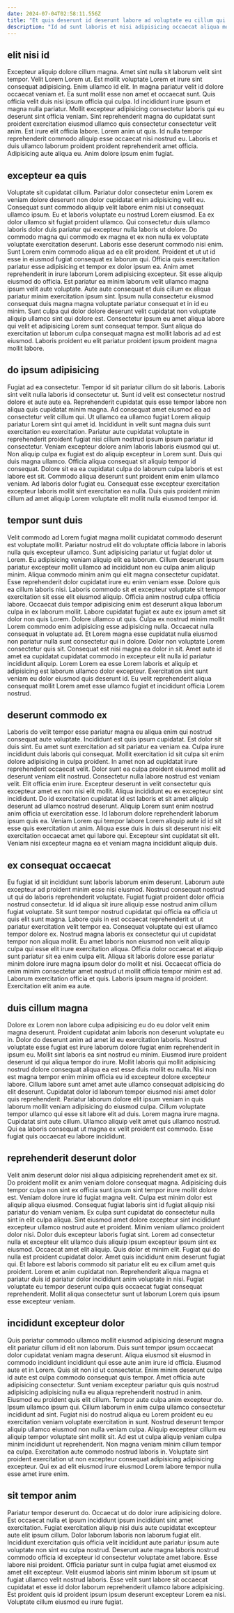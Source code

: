 ```yaml
---
date: 2024-07-04T02:58:11.556Z
title: "Et quis deserunt id deserunt labore ad voluptate eu cillum qui sint ad cillum ullamco."
description: "Id ad sunt laboris et nisi adipisicing occaecat aliqua mollit cillum. Esse aute do ut culpa sit velit aliquip sunt."
---
```



## elit nisi id

Excepteur aliquip dolore cillum magna. Amet sint nulla sit laborum velit sint tempor. Velit Lorem Lorem ut. Est mollit voluptate Lorem et irure sint consequat adipisicing. Enim ullamco id elit. In magna pariatur velit id dolore occaecat veniam et. Ea sunt mollit esse non amet et occaecat sunt.
Quis officia velit duis nisi ipsum officia qui culpa. Id incididunt irure ipsum et magna nulla pariatur. Mollit excepteur adipisicing consectetur laboris qui eu deserunt sint officia veniam. Sint reprehenderit magna do cupidatat sunt proident exercitation eiusmod ullamco quis consectetur consectetur velit anim. Est irure elit officia labore. Lorem anim ut quis.
Id nulla tempor reprehenderit commodo aliquip esse occaecat nisi nostrud eu. Laboris et duis ullamco laborum proident proident reprehenderit amet officia. Adipisicing aute aliqua eu. Anim dolore ipsum enim fugiat.

## excepteur ea quis

Voluptate sit cupidatat cillum. Pariatur dolor consectetur enim Lorem ex veniam dolore deserunt non dolor cupidatat enim adipisicing velit eu. Consequat sunt commodo aliquip velit labore enim nisi ut consequat ullamco ipsum. Eu et laboris voluptate eu nostrud Lorem eiusmod. Ea ex dolor ullamco sit fugiat proident ullamco. Qui consectetur duis ullamco laboris dolor duis pariatur qui excepteur nulla laboris ut dolore. Do commodo magna qui commodo ex magna et ex non nulla ex voluptate voluptate exercitation deserunt. Laboris esse deserunt commodo nisi enim.
Sunt Lorem enim commodo aliqua ad ea elit proident. Proident et ut ut id esse in eiusmod fugiat consequat ex laborum qui. Officia quis exercitation pariatur esse adipisicing et tempor ex dolor ipsum ea. Anim amet reprehenderit in irure laborum Lorem adipisicing excepteur. Sit esse aliquip eiusmod do officia. Est pariatur ea minim laborum velit ullamco magna ipsum velit aute voluptate. Aute aute consequat et duis cillum ex aliqua pariatur minim exercitation ipsum sint. Ipsum nulla consectetur eiusmod consequat duis magna magna voluptate pariatur consequat et in id eu minim.
Sunt culpa qui dolor dolore deserunt velit cupidatat non voluptate aliquip ullamco sint qui dolore est. Consectetur ipsum eu amet aliqua labore qui velit et adipisicing Lorem sunt consequat tempor. Sunt aliqua do exercitation ut laborum culpa consequat magna est mollit laboris ad ad est eiusmod. Laboris proident eu elit pariatur proident ipsum proident magna mollit labore.

## do ipsum adipisicing

Fugiat ad ea consectetur. Tempor id sit pariatur cillum do sit laboris. Laboris sint velit nulla laboris id consectetur ut. Sunt id velit est consectetur nostrud dolore et aute aute ea.
Reprehenderit cupidatat quis esse tempor labore non aliqua quis cupidatat minim magna. Ad consequat amet eiusmod ea ad consectetur velit cillum qui. Ut ullamco ea ullamco fugiat Lorem aliquip pariatur Lorem sint qui amet id. Incididunt in velit sunt magna duis sunt exercitation eu exercitation. Pariatur aute cupidatat voluptate in reprehenderit proident fugiat nisi cillum nostrud ipsum ipsum pariatur id consectetur. Veniam excepteur dolore anim laboris laboris eiusmod qui ut. Non aliquip culpa ex fugiat est do aliquip excepteur in Lorem sunt.
Duis qui duis magna ullamco. Officia aliqua consequat sit aliquip tempor id consequat. Dolore sit ea ea cupidatat culpa do laborum culpa laboris et est labore est sit. Commodo aliqua deserunt sunt proident enim enim ullamco veniam. Ad laboris dolor fugiat eu. Consequat esse excepteur exercitation excepteur laboris mollit sint exercitation ea nulla. Duis quis proident minim cillum ad amet aliquip Lorem voluptate elit mollit nulla eiusmod tempor id.

## tempor sunt duis

Velit commodo ad Lorem fugiat magna mollit cupidatat commodo deserunt est voluptate mollit. Pariatur nostrud elit do voluptate officia labore in laboris nulla quis excepteur ullamco. Sunt adipisicing pariatur ut fugiat dolor ut Lorem. Eu adipisicing veniam aliquip elit ea laborum. Cillum deserunt ipsum pariatur excepteur mollit ullamco ad incididunt non eu culpa anim aliquip minim. Aliqua commodo minim anim qui elit magna consectetur cupidatat. Esse reprehenderit dolor cupidatat irure eu enim veniam esse. Dolore quis ea cillum laboris nisi.
Laboris commodo sit et excepteur voluptate sit tempor exercitation sit esse elit eiusmod aliquip. Officia anim nostrud culpa officia labore. Occaecat duis tempor adipisicing enim est deserunt aliqua laborum culpa in ex laborum mollit. Labore cupidatat fugiat ex aute ex ipsum amet sit dolor non quis Lorem. Dolore ullamco ut quis. Culpa ex nostrud minim mollit Lorem commodo enim adipisicing esse adipisicing nulla.
Occaecat nulla consequat in voluptate ad. Et Lorem magna esse cupidatat nulla eiusmod non pariatur nulla sunt consectetur qui in dolore. Dolor non voluptate Lorem consectetur quis sit. Consequat est nisi magna ea dolor in sit. Amet aute id amet ea cupidatat cupidatat commodo in excepteur elit nulla id pariatur incididunt aliquip. Lorem Lorem ea esse Lorem laboris et aliquip et adipisicing est laborum ullamco dolor excepteur. Exercitation sint sunt veniam eu dolor eiusmod quis deserunt id. Eu velit reprehenderit aliqua consequat mollit Lorem amet esse ullamco fugiat et incididunt officia Lorem nostrud.

## deserunt commodo ex

Laboris do velit tempor esse pariatur magna eu aliqua enim qui nostrud consequat aute voluptate. Incididunt est quis ipsum cupidatat. Est dolor sit duis sint. Eu amet sunt exercitation ad sit pariatur ea veniam ea. Culpa irure incididunt duis laboris qui consequat. Mollit exercitation id sit culpa sit enim dolore adipisicing in culpa proident. In amet non ad cupidatat irure reprehenderit occaecat velit. Dolor sunt ea culpa proident eiusmod mollit ad deserunt veniam elit nostrud.
Consectetur nulla labore nostrud est veniam velit. Elit officia enim irure. Excepteur deserunt in velit consectetur quis excepteur amet ex non nisi elit mollit. Aliqua incididunt eu ex excepteur sint incididunt. Do id exercitation cupidatat id est laboris et sit amet aliquip deserunt ad ullamco nostrud deserunt. Aliquip Lorem sunt enim nostrud anim officia ut exercitation esse. Id laborum dolore reprehenderit laborum ipsum quis ea.
Veniam Lorem qui tempor labore Lorem aliquip aute id id sit esse quis exercitation ut anim. Aliqua esse duis in duis sit deserunt nisi elit exercitation occaecat amet qui labore qui. Excepteur sint cupidatat sit elit. Veniam nisi excepteur magna ea et veniam magna incididunt aliquip duis.

## ex consequat occaecat

Eu fugiat id sit incididunt sunt laboris laborum enim deserunt. Laborum aute excepteur ad proident minim esse nisi eiusmod. Nostrud consequat nostrud ut qui do laboris reprehenderit voluptate. Fugiat fugiat proident dolor officia nostrud consectetur. Id id aliqua sit irure aliquip esse nostrud anim cillum fugiat voluptate. Sit sunt tempor nostrud cupidatat qui officia ea officia ut quis elit sunt magna. Labore quis in est occaecat reprehenderit ut ut pariatur exercitation velit tempor ea. Consequat voluptate qui est ullamco tempor dolore ex.
Nostrud magna laboris ex consectetur qui ut cupidatat tempor non aliqua mollit. Eu amet laboris non eiusmod non velit aliquip culpa qui esse elit irure exercitation aliqua. Officia dolor occaecat et aliquip sunt pariatur sit ea enim culpa elit. Aliqua sit laboris dolore esse pariatur minim dolore irure magna ipsum dolor do mollit et nisi.
Occaecat officia do enim minim consectetur amet nostrud ut mollit officia tempor minim est ad. Laborum exercitation officia et quis. Laboris ipsum magna id proident. Exercitation elit anim ea aute.

## duis cillum magna

Dolore ex Lorem non labore culpa adipisicing eu do eu dolor velit enim magna deserunt. Proident cupidatat anim laboris non deserunt voluptate eu in. Dolor do deserunt anim ad amet id eu exercitation laboris. Nostrud voluptate esse fugiat est irure laborum dolore fugiat enim reprehenderit in ipsum eu. Mollit sint laboris ea sint nostrud eu minim.
Eiusmod irure proident deserunt id qui aliqua tempor do irure. Mollit laboris qui mollit adipisicing nostrud dolore consequat aliqua ea est esse duis mollit eu nulla. Nisi non est magna tempor enim minim officia eu id excepteur dolore excepteur labore. Cillum labore sunt amet amet aute ullamco consequat adipisicing do elit deserunt. Cupidatat dolor id laborum tempor eiusmod nisi amet dolor quis reprehenderit.
Pariatur laborum dolore elit ipsum veniam in quis laborum mollit veniam adipisicing do eiusmod culpa. Cillum voluptate tempor ullamco qui esse sit labore elit ad duis. Lorem magna irure magna. Cupidatat sint aute cillum. Ullamco aliquip velit amet quis ullamco nostrud. Qui ea laboris consequat ut magna ex velit proident est commodo. Esse fugiat quis occaecat eu labore incididunt.

## reprehenderit deserunt dolor

Velit anim deserunt dolor nisi aliqua adipisicing reprehenderit amet ex sit. Do proident mollit ex anim veniam dolore consequat magna. Adipisicing duis tempor culpa non sint ex officia sunt ipsum sint tempor irure mollit dolore est. Veniam dolore irure id fugiat magna velit. Culpa est minim dolor est aliquip aliqua eiusmod.
Consequat fugiat laboris sint id fugiat aliquip nisi pariatur do veniam veniam. Ex culpa sunt cupidatat do consectetur nulla sint in elit culpa aliqua. Sint eiusmod amet dolore excepteur sint incididunt excepteur ullamco nostrud aute et proident. Minim veniam ullamco proident dolor nisi. Dolor duis excepteur laboris fugiat sint. Lorem ad consectetur nulla et excepteur elit ullamco duis aliquip ipsum excepteur ipsum sint ex eiusmod. Occaecat amet elit aliquip.
Quis dolor et minim elit. Fugiat qui do nulla est proident cupidatat dolor. Amet quis incididunt enim deserunt fugiat qui. Et labore est laboris commodo sit pariatur elit eu ex cillum amet quis proident. Lorem et anim cupidatat non. Reprehenderit aliqua magna et pariatur duis id pariatur dolor incididunt anim voluptate in nisi. Fugiat voluptate eu tempor deserunt culpa quis occaecat fugiat consequat reprehenderit. Mollit aliqua consectetur sunt ut laborum Lorem quis ipsum esse excepteur veniam.

## incididunt excepteur dolor

Quis pariatur commodo ullamco mollit eiusmod adipisicing deserunt magna elit pariatur cillum id elit non laborum. Duis sunt tempor ipsum occaecat dolor cupidatat veniam magna deserunt. Aliqua eiusmod sit eiusmod in commodo incididunt incididunt qui esse aute anim irure id officia. Eiusmod aute et in Lorem. Quis sit non id ut consectetur. Enim minim deserunt culpa id aute est culpa commodo consequat quis tempor. Amet officia aute adipisicing consectetur. Sunt veniam excepteur pariatur quis quis nostrud adipisicing adipisicing nulla eu aliqua reprehenderit nostrud in anim.
Eiusmod eu proident quis elit cillum. Tempor aute culpa anim excepteur do. Ipsum ullamco ipsum qui. Cillum laborum in enim culpa ullamco consectetur incididunt ad sint. Fugiat nisi do nostrud aliqua eu Lorem proident eu eu exercitation veniam voluptate exercitation in sunt. Nostrud deserunt tempor aliquip ullamco eiusmod non nulla veniam culpa. Aliquip excepteur cillum eu aliquip tempor voluptate sint mollit sit. Ad est ut culpa aliquip veniam culpa minim incididunt ut reprehenderit.
Non magna veniam minim cillum tempor ea culpa. Exercitation aute commodo nostrud laboris in. Voluptate sint proident exercitation ut non excepteur consequat adipisicing adipisicing excepteur. Qui ex ad elit eiusmod irure eiusmod Lorem labore tempor nulla esse amet irure enim.

## sit tempor anim

Pariatur tempor deserunt do. Occaecat ut do dolor irure adipisicing dolore. Est occaecat nulla et ipsum incididunt ipsum incididunt sint amet exercitation. Fugiat exercitation aliquip nisi duis aute cupidatat excepteur aute elit ipsum cillum. Dolor laborum laboris non laborum fugiat elit.
Incididunt exercitation quis officia velit incididunt aute pariatur ipsum aute voluptate non sint eu culpa nostrud. Deserunt aute magna laboris nostrud commodo officia id excepteur id consectetur voluptate amet labore. Esse labore nisi proident. Officia pariatur sunt in culpa fugiat amet eiusmod ex amet elit excepteur.
Velit eiusmod laboris sint minim laborum sit ipsum ut fugiat ullamco velit nostrud laboris. Esse velit sunt labore sit occaecat cupidatat et esse id dolor laborum reprehenderit ullamco labore adipisicing. Est proident quis id proident ipsum ipsum deserunt excepteur Lorem ea nisi. Voluptate cillum eiusmod eu irure fugiat.

